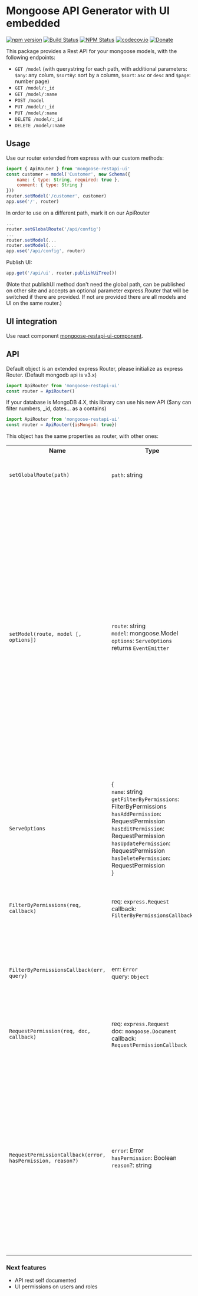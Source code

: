 # Mongoose API Generator with UI embedded

[![npm version](https://img.shields.io/npm/v/mongoose-restapi-ui.svg?style=flat-square)](https://www.npmjs.com/package/mongoose-restapi-ui) [![Build Status](https://circleci.com/gh/hector7/mongoose-restapi-ui.svg?style=svg)](https://circleci.com/gh/hector7/mongoose-restapi-ui) [![NPM Status](http://img.shields.io/npm/dm/mongoose-restapi-ui.svg?style=flat-square)](https://www.npmjs.org/package/mongoose-restapi-ui) [![codecov.io](https://codecov.io/github/hector7/mongoose-restapi-ui/coverage.svg?branch=master)](https://codecov.io/github/hector7/mongoose-restapi-ui?branch=master) [![Donate](https://img.shields.io/badge/donate-paypal-blue.svg?style=flat-square)](https://paypal.me/hrg0) 

This package provides a Rest API for your mongoose models, with the following endpoints:

  - `GET /model` (with querystring for each path, with additional parameters: `$any`: any colum, `$sortBy`: sort by a column, `$sort`: `asc` or `desc` and `$page`: number page)
  - `GET /model/:_id`
  - `GET /model/:name` 
  - `POST /model`
  - `PUT /model/:_id`
  - `PUT /model/:name`
  - `DELETE /model/:_id`
  - `DELETE /model/:name`

## Usage
Use our router extended from express with our custom methods:
```js
import { ApiRouter } from 'mongoose-restapi-ui'
const customer = model('Customer', new Schema({
    name: { type: String, required: true },
    comment: { type: String }
}))
router.setModel('/customer', customer)
app.use('/', router)
```
In order to use on a different path, mark it on our ApiRouter
```js
...
router.setGlobalRoute('/api/config')
...
router.setModel(...
router.setModel(...
app.use('/api/config', router)
```
Publish UI:
```js
app.get('/api/ui', router.publishUiTree())
```

(Note that publishUI method don't need the global path, can be published on other site and accepts an optional parameter express.Router that will be switched if there are provided. If not are provided there are all models and UI on the same router.)




## UI integration
Use react component [mongoose-restapi-ui-component](https://www.npmjs.com/package/mongoose-restapi-ui-component).


## API
Default object is an extended express Router, please initialize as express Router. (Default mongodb api is v3.x)
```js
import ApiRouter from 'mongoose-restapi-ui'
const router = ApiRouter()
```

If your database is MongoDB 4.X, this library can use his new API ($any can filter numbers, _id, dates... as a contains)
```js
import ApiRouter from 'mongoose-restapi-ui'
const router = ApiRouter({isMongo4: true})
```

This object has the same properties as router, with other ones:
<table>
  <tr>
    <th>Name</th>
    <th>Type</th>
    <th>Description</th>
  </tr>
  <tr>
    <td><code>setGlobalRoute(path)</code></td>
    <td><code>path</code>: string</td>
    <td>witch for nexts models that their api starts in path <code>path</code>.</td>
  </tr>
  <tr>
    <td><code>setModel(route, model [, options])</code></td>
    <td><code>route</code>: string<br/><code>model</code>: mongoose.Model<br/><code>options</code>: <code>ServeOptions</code><br/>returns <code>EventEmitter</code></td>
    <td>Set model <code>model</code> on path <code>route</code> from the router. Generates GET, POST, PUT, PATCH and DELETE methods.
    Returns an <code>EventEmitter</code> that emits the following events:
    <ul>
      <li><code>add</code>: Event that emits the new doc added to database.</li>
      <li><code>update</code>: Event that emits the updated doc. Emits an object with keys: old: old document, new: document updated</li>
      <li><code>delete</code>: Event that emits the deleted doc.</li>
    </ul>
    </td>
  </tr>
  <tr>
    <td><code>ServeOptions</code></td>
    <td>{<br/><code>name</code>: string<br/><code>getFilterByPermissions</code>: FilterByPermissions<br/><code>hasAddPermission</code>: RequestPermission<br/><code>hasEditPermission</code>: RequestPermission<br/><code>hasUpdatePermission</code>: RequestPermission<br/><code>hasDeletePermission</code>: RequestPermission<br/>}</td>
    <td>Switch path <code>name</code> as the name label for UI purpose as complex objects.</td>
  </tr>
  <tr>
    <td><code>FilterByPermissions(req, callback)</code></td>
    <td>req: <code>express.Request</code><br/>callback: <code>FilterByPermissionsCallback</code></td>
    <td>Function in order to get a pre-filter query (query), for a custom permissions setup.</td>
  </tr>
  <tr>
    <td><code>FilterByPermissionsCallback(err, query)</code></td>
    <td>err: <code>Error</code><br/>query: <code>Object</code></td>
    <td>Callback called in order to get a pre-filter query (query), for a custom permissions setup.</td>
  </tr>
  <tr>
    <td><code>RequestPermission(req, doc, callback)</code></td>
    <td>req: <code>express.Request</code><br/>doc: <code>mongoose.Document</code><br/>callback: <code>RequestPermissionCallback</code></td>
    <td>called on interaction with an endpoint rest (post, put, patch or delete)</td>
  </tr>
  <tr>
    <td><code>RequestPermissionCallback(error, hasPermission, reason?)</code></td>
    <td><code>error</code>: Error<br/><code>hasPermission</code>: Boolean<br/><code>reason</code>?: string</td>
    <td>Will be called in order to custom permissions.
    Will be called second callback parameter with <code>true</code> or <code>false</code> as result of permission check.
    If there are provided the third parameter of callback and <code>false</code> are provided as result, will be sended it as custom statusText with status 403.</td>
  </tr>
</table>
    

### Next features
- API rest self documented
- UI permissions on users and roles